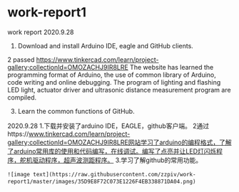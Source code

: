 # work-report1
work report
2020.9.28

1. Download and install Arduino IDE, eagle and GitHub clients.

2 passed https://www.tinkercad.com/learn/project-gallery;collectionId=OMOZACHJ9IR8LRE The website has learned the programming format of Arduino, the use of common library of Arduino, code writing and online debugging. The program of lighting and flashing LED light, actuator driver and ultrasonic distance measurement program are compiled.

3. Learn the common functions of GitHub.


2020.9.28
	1.下载并安装了arduino IDE，EAGLE，github客户端。
	2通过https://www.tinkercad.com/learn/project-gallery;collectionId=OMOZACHJ9IR8LRE网站学习了arduino的编程格式，了解了arduino常用库的使用和代码编写，在线调试。编写了点亮并让LED灯闪烁程序，舵机驱动程序，超声波测距程序。
	3.学习了解github的常用功能。
	
	
	![image text](https://raw.githubusercontent.com/zzpiv/work-report1/master/images/35D9E8F72C073E1226F4EB338871DA04.png)
